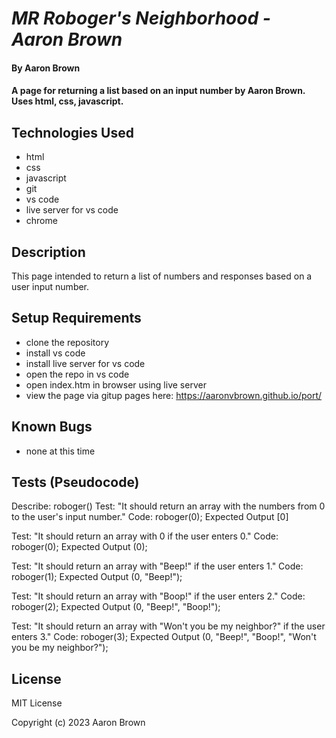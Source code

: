 # _MR Roboger's Neighborhood - Aaron Brown_

#### By **Aaron Brown**

#### A page for returning a list based on an input number by Aaron Brown.  Uses html, css, javascript.


## Technologies Used

* html
* css
* javascript
* git
* vs code
* live server for vs code
* chrome

## Description

This page intended to return a list of numbers and responses based on a user input number.

## Setup Requirements

* clone the repository
* install vs code
* install live server for vs code
* open the repo in vs code
* open index.htm in browser using live server
* view the page via gitup pages here:  https://aaronvbrown.github.io/port/

## Known Bugs
* none at this time


## Tests (Pseudocode)

Describe:  roboger()
Test:  "It should return an array with the numbers from 0 to the user's input number."
Code: 
roboger(0);
Expected Output [0]

Test:  "It should return an array with 0 if the user enters 0."
Code:
roboger(0);
Expected Output (0);

Test:  "It should return an array with "Beep!" if the user enters 1."
Code:
roboger(1);
Expected Output (0, "Beep!");

Test:  "It should return an array with "Boop!" if the user enters 2."
Code:
roboger(2);
Expected Output (0, "Beep!", "Boop!");

Test:  "It should return an array with "Won't you be my neighbor?" if the user enters 3."
Code:
roboger(3);
Expected Output (0, "Beep!", "Boop!", "Won't you be my neighbor?");




## License
MIT License

Copyright (c) 2023 Aaron Brown